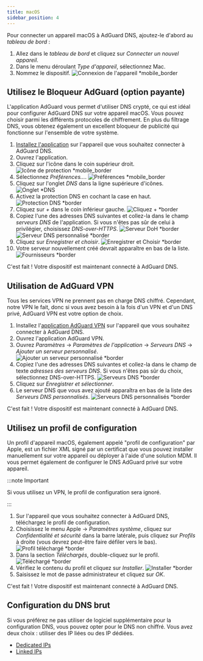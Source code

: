 ```yaml
---
title: macOS
sidebar_position: 4
---
```


Pour connecter un appareil macOS à AdGuard DNS, ajoutez-le d'abord au _tableau de bord_ :

1. Allez dans le _tableau de bord_ et cliquez sur _Connecter un nouvel appareil_.
2. Dans le menu déroulant _Type d'appareil_, sélectionnez Mac.
3. Nommez le dispositif.
    ![Connexion de l'appareil \*mobile_border](https://cdn.adtidy.org/content/kb/dns/private/new_dns/connect/mac_ab/choose_mac.png)

## Utilisez le Bloqueur AdGuard (option payante)

L'application AdGuard vous permet d'utiliser DNS crypté, ce qui est idéal pour configurer AdGuard DNS sur votre appareil macOS. Vous pouvez choisir parmi les différents protocoles de chiffrement. En plus du filtrage DNS, vous obtenez également un excellent bloqueur de publicité qui fonctionne sur l'ensemble de votre système.

1. [Installez l'application](https://adguard.com/adguard-mac/overview.html) sur l'appareil que vous souhaitez connecter à AdGuard DNS.
2. Ouvrez l'application.
3. Cliquez sur l'icône dans le coin supérieur droit.
    ![Icône de protection \*mobile_border](https://cdn.adtidy.org/content/kb/dns/private/new_dns/connect/mac_ab/mac_step3.png)
4. Sélectionnez _Préférences..._.
    ![Préférences \*mobile_border](https://cdn.adtidy.org/content/kb/dns/private/new_dns/connect/mac_ab/mac_step4.png)
5. Cliquez sur l'onglet _DNS_ dans la ligne supérieure d'icônes.
    ![Onglet \*DNS](https://cdn.adtidy.org/content/kb/dns/private/new_dns/connect/mac_ab/mac_step5.png)
6. Activez la protection DNS en cochant la case en haut.
    ![Protection DNS \*border](https://cdn.adtidy.org/content/kb/dns/private/new_dns/connect/mac_ab/mac_step6.png)
7. Cliquez sur _+_ dans le coin inférieur gauche.
    ![Cliquez + \*border](https://cdn.adtidy.org/content/kb/dns/private/new_dns/connect/mac_ab/mac_step7.png)
8. Copiez l'une des adresses DNS suivantes et collez-la dans le champ _serveurs DNS_ de l'application. Si vous n'êtes pas sûr de celui à privilégier, choisissez _DNS-over-HTTPS_.
    ![Serveur DoH \*border](https://cdn.adtidy.org/content/kb/dns/private/new_dns/connect/mac_ab/mac_step8_1.png)
    ![Serveur DNS personnalisé \*border](https://cdn.adtidy.org/content/kb/dns/private/new_dns/connect/mac_ab/mac_step8_2.png)
9. Cliquez sur _Enregistrer et choisir_.
    ![Enregistrer et Choisir \*border](https://cdn.adtidy.org/content/kb/dns/private/new_dns/connect/mac_ab/mac_step9.png)
10. Votre serveur nouvellement créé devrait apparaître en bas de la liste.
    ![Fournisseurs \*border](https://cdn.adtidy.org/content/kb/dns/private/new_dns/connect/mac_ab/mac_step10.png)

C'est fait ! Votre dispositif est maintenant connecté à AdGuard DNS.

## Utilisation de AdGuard VPN

Tous les services VPN ne prennent pas en charge DNS chiffré. Cependant, notre VPN le fait, donc si vous avez besoin à la fois d'un VPN et d'un DNS privé, AdGuard VPN est votre option de choix.

1. Installez l'[application AdGuard VPN](https://adguard-vpn.com/mac/overview.html) sur l'appareil que vous souhaitez connecter à AdGuard DNS.
2. Ouvrez l'application AdGuard VPN.
3. Ouvrez _Paramètres_ → _Paramètres de l'application_ → _Serveurs DNS_ → _Ajouter un serveur personnalisé_.
    ![Ajouter un serveur personnalisé \*border](https://cdn.adtidy.org/content/kb/dns/private/new_dns/connect/mac_vpn/mac_step3.png)
4. Copiez l'une des adresses DNS suivantes et collez-la dans le champ de texte _adresses des serveurs DNS_. Si vous n'êtes pas sûr du choix, sélectionnez DNS-over-HTTPS.
    ![Serveurs DNS \*border](https://cdn.adtidy.org/content/kb/dns/private/new_dns/connect/mac_vpn/mac_step4.png)
5. Cliquez sur _Enregistrer et sélectionner_.
6. Le serveur DNS que vous avez ajouté apparaîtra en bas de la liste des _Serveurs DNS personnalisés_.
    ![Serveurs DNS personnalisés \*border](https://cdn.adtidy.org/content/kb/dns/private/new_dns/connect/mac_vpn/mac_step6.png)

C'est fait ! Votre dispositif est maintenant connecté à AdGuard DNS.

## Utilisez un profil de configuration

Un profil d'appareil macOS, également appelé "profil de configuration" par Apple, est un fichier XML signé par un certificat que vous pouvez installer manuellement sur votre appareil ou déployer à l'aide d'une solution MDM. Il vous permet également de configurer le DNS AdGuard privé sur votre appareil.

:::note Important

Si vous utilisez un VPN, le profil de configuration sera ignoré.

:::

1. Sur l'appareil que vous souhaitez connecter à AdGuard DNS, téléchargez le profil de configuration.
2. Choisissez le menu Apple → _Paramètres système_, cliquez sur _Confidentialité et sécurité_ dans la barre latérale, puis cliquez sur _Profils_ à droite (vous devrez peut-être faire défiler vers le bas).
    ![Profil téléchargé \*border](https://cdn.adtidy.org/content/kb/dns/private/new_dns/connect/mac_profile/mac_step2.png)
3. Dans la section _Téléchargés_, double-cliquez sur le profil.
    ![Téléchargé \*border](https://cdn.adtidy.org/content/kb/dns/private/new_dns/connect/mac_profile/mac_step3.png)
4. Vérifiez le contenu du profil et cliquez sur _Installer_.
    ![Installer \*border](https://cdn.adtidy.org/content/kb/dns/private/new_dns/connect/mac_profile/mac_step4.png)
5. Saisissez le mot de passe administrateur et cliquez sur _OK_.

C'est fait ! Votre dispositif est maintenant connecté à AdGuard DNS.

## Configuration du DNS brut

Si vous préférez ne pas utiliser de logiciel supplémentaire pour la configuration DNS, vous pouvez opter pour le DNS non chiffré. Vous avez deux choix : utiliser des IP liées ou des IP dédiées.

- [Dedicated IPs](/private-dns/connect-devices/other-options/dedicated-ip.md)
- [Linked IPs](/private-dns/connect-devices/other-options/linked-ip.md)
